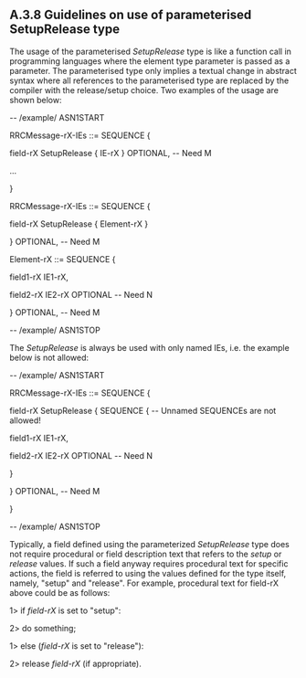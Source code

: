 ## A.3.8 Guidelines on use of parameterised SetupRelease type

The usage of the parameterised *SetupRelease* type is like a function
call in programming languages where the element type parameter is passed
as a parameter. The parameterised type only implies a textual change in
abstract syntax where all references to the parameterised type are
replaced by the compiler with the release/setup choice. Two examples of
the usage are shown below:

\-- /example/ ASN1START

RRCMessage-rX-IEs ::= SEQUENCE {

field-rX SetupRelease { IE-rX } OPTIONAL, \-- Need M

\...

}

RRCMessage-rX-IEs ::= SEQUENCE {

field-rX SetupRelease { Element-rX }

} OPTIONAL, \-- Need M

Element-rX ::= SEQUENCE {

field1-rX IE1-rX,

field2-rX IE2-rX OPTIONAL \-- Need N

} OPTIONAL, \-- Need M

\-- /example/ ASN1STOP

The *SetupRelease* is always be used with only named IEs, i.e. the
example below is not allowed:

\-- /example/ ASN1START

RRCMessage-rX-IEs ::= SEQUENCE {

field-rX SetupRelease { SEQUENCE { \-- Unnamed SEQUENCEs are not
allowed!

field1-rX IE1-rX,

field2-rX IE2-rX OPTIONAL \-- Need N

}

} OPTIONAL, \-- Need M

}

\-- /example/ ASN1STOP

Typically, a field defined using the parameterized *SetupRelease* type
does not require procedural or field description text that refers to the
*setup* or *release* values. If such a field anyway requires procedural
text for specific actions, the field is referred to using the values
defined for the type itself, namely, \"setup\" and \"release\". For
example, procedural text for field-rX above could be as follows:

1\> if *field-rX* is set to \"setup\":

2\> do something;

1\> else (*field-rX* is set to \"release\"):

2\> release *field-rX* (if appropriate).